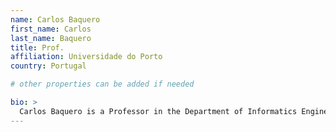```yaml
---
name: Carlos Baquero
first_name: Carlos
last_name: Baquero
title: Prof.
affiliation: Universidade do Porto
country: Portugal

# other properties can be added if needed

bio: >
  Carlos Baquero is a Professor in the Department of Informatics Engineering within FEUP, and area coordinator at the High Assurance Laboratory (HASLab)  within INESC TEC. From 1994 till mid-2021 he was affiliated with the Informatics Department, Universidade do Minho, where he concluded his PhD  (2000) and Habilitation/Agregação (2018). He currently teaches courses in Operating Systems and Large Scale Distributed Systems. Research interests cover data management in eventual consistent settings, distributed data aggregation and causality tracking. He worked in the development of data summary mechanisms such as Scalable Bloom Filters, causality tracking for dynamic settings with Interval Tree Clocks and Dotted Version Vectors and predictable eventual consistency with Conflict-Free Replicated Data Types. Most of this research has been applied in industry, namely in the Riak distributed database, Redis CRDBs, Akka distributed data and Microsoft Azure Cosmos DB.
---
```

